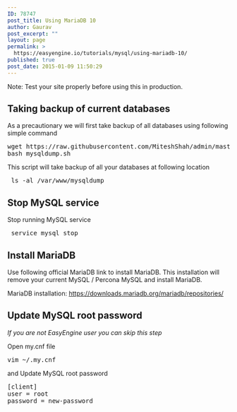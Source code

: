 ```yaml
---
ID: 78747
post_title: Using MariaDB 10
author: Gaurav
post_excerpt: ""
layout: page
permalink: >
  https://easyengine.io/tutorials/mysql/using-mariadb-10/
published: true
post_date: 2015-01-09 11:50:29
---
```

<p class="alert">Note: Test your site properly before using this in production.</p>

<h2>Taking backup of current databases</h2>
As a precautionary we will first take backup of all databases using following simple command
<pre class="no-highlight">wget https://raw.githubusercontent.com/MiteshShah/admin/master/backup/mysqldump.sh
bash mysqldump.sh</pre>
This script will take backup of all your databases at following location
<pre class="no-highlight"> ls -al /var/www/mysqldump</pre>
<h2>Stop MySQL service</h2>
Stop running MySQL service
<pre class="no-highlight"> service mysql stop</pre>
<h2>Install MariaDB</h2>
Use following official MariaDB link to install MariaDB. This installation will remove your current MySQL / Percona MySQL and install MariaDB.

MariaDB installation: <a href="https://downloads.mariadb.org/mariadb/repositories/">https://downloads.mariadb.org/mariadb/repositories/</a>
<h2>Update MySQL root password</h2>
<em>If you are not EasyEngine user you can skip this step</em>

Open my.cnf file
<pre class="no-highlight">vim ~/.my.cnf
</pre>
and Update MySQL root password
<pre class="no-highlight">[client]
user = root
password = new-password
</pre>